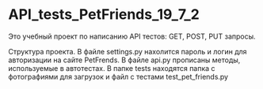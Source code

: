 # API_tests_PetFriends_19_7_2

Это учебный проект по написанию API тестов: GET, POST, PUT запросы.


Структура проекта.
В файле settings.py нахолится пароль и логин для авторизации на сайте PetFrends.
В файле api.py прописаны методы, используемые в автотестах.
В папке tests находятся папка с фотографиями для загрузок и файл с тестами test_pet_friends.py
